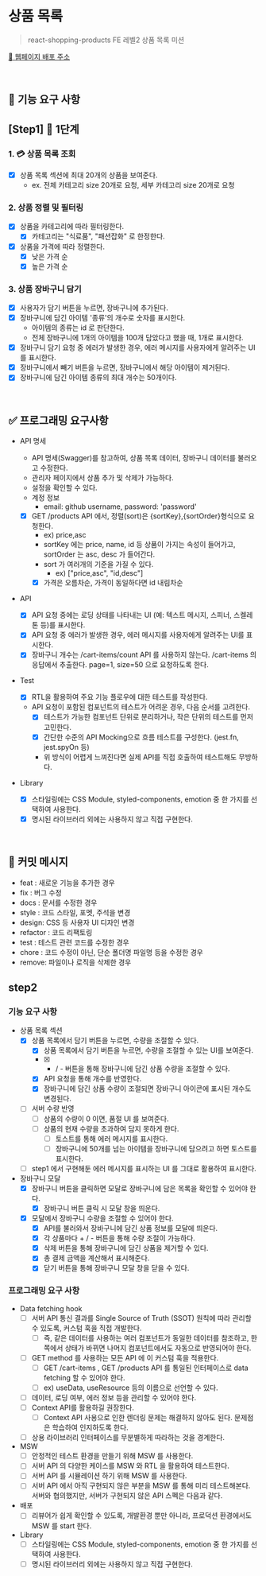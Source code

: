 # 상품 목록

> react-shopping-products
> FE 레벨2 상품 목록 미션

[🔗 웹페이지 배포 주소](https://thgml05.github.io/react-shopping-products)

<br>

## 🎯 기능 요구 사항

## [Step1] 🎨 1단계

### 1. 💳 상품 목록 조회

- [x] 상품 목록 섹션에 최대 20개의 상품을 보여준다.
  - ex. 전체 카테고리 size 20개로 요청, 세부 카테고리 size 20개로 요청

### 2. 상품 정렬 및 필터링

- [x] 상품을 카테고리에 따라 필터링한다.
  - [x] 카테고리는 "식료품", "패션잡화" 로 한정한다.
- [x] 상품을 가격에 따라 정렬한다.
  - [x] 낮은 가격 순
  - [x] 높은 가격 순

### 3. 상품 장바구니 담기

- [x] 사용자가 담기 버튼을 누르면, 장바구니에 추가된다.
- [x] 장바구니에 담긴 아이템 '종류'의 개수로 숫자를 표시한다.
  - 아이템의 종류는 id 로 판단한다.
  - 전체 장바구니에 1개의 아이템을 100개 담았다고 했을 때, 1개로 표시한다.
- [x] 장바구니 담기 요청 중 에러가 발생한 경우, 에러 메시지를 사용자에게 알려주는 UI를 표시한다.
- [x] 장바구니에서 빼기 버튼을 누르면, 장바구니에서 해당 아이템이 제거된다.
- [x] 장바구니에 담긴 아이템 종류의 최대 개수는 50개이다.

<br>

## ✅ 프로그래밍 요구사항

- API 명세

  - API 명세(Swagger)를 참고하여, 상품 목록 데이터, 장바구니 데이터를 불러오고 수정한다.
  - 관리자 페이지에서 상품 추가 및 삭제가 가능하다.
  - 설정을 확인할 수 있다.
  - 계정 정보
    - email: github username, password: 'password'
  - [x] GET /products API 에서, 정렬(sort)은 {sortKey},{sortOrder}형식으로 요청한다.
    - ex) price,asc
    - sortKey 에는 price, name, id 등 상품이 가지는 속성이 들어가고, sortOrder 는 asc, desc 가 들어간다.
    - sort 가 여러개의 기준을 가질 수 있다.
      - ex) ["price,asc", "id,desc"]
    - [x] 가격은 오름차순, 가격이 동일하다면 id 내림차순

- API

  - [x] API 요청 중에는 로딩 상태를 나타내는 UI (예: 텍스트 메시지, 스피너, 스켈레톤 등)를 표시한다.
  - [x] API 요청 중 에러가 발생한 경우, 에러 메시지를 사용자에게 알려주는 UI를 표시한다.
  - [x] 장바구니 개수는 /cart-items/count API 를 사용하지 않는다. /cart-items 의 응답에서 추출한다. page=1, size=50 으로 요청하도록 한다.

- Test

  - [x] RTL을 활용하여 주요 기능 플로우에 대한 테스트를 작성한다.
  - API 요청이 포함된 컴포넌트의 테스트가 어려운 경우, 다음 순서를 고려한다.
    - [x] 테스트가 가능한 컴포넌트 단위로 분리하거나, 작은 단위의 테스트를 먼저 고민한다.
    - [x] 간단한 수준의 API Mocking으로 흐름 테스트를 구성한다. (jest.fn, jest.spyOn 등)
    - 위 방식이 어렵게 느껴진다면 실제 API를 직접 호출하여 테스트해도 무방하다.

- Library
  - [x] 스타일링에는 CSS Module, styled-components, emotion 중 한 가지를 선택하여 사용한다.
  - [x] 명시된 라이브러리 외에는 사용하지 않고 직접 구현한다.

<br>

## 📝 커밋 메시지

- feat : 새로운 기능을 추가한 경우
- fix : 버그 수정
- docs : 문서를 수정한 경우
- style : 코드 스타일, 포멧, 주석을 변경
- design: CSS 등 사용자 UI 디자인 변경
- refactor : 코드 리팩토링
- test : 테스트 관련 코드를 수정한 경우
- chore : 코드 수정이 아닌, 단순 폴더명 파일명 등을 수정한 경우
- remove: 파일이나 로직을 삭제한 경우

## step2

### 기능 요구 사항

- 상품 목록 섹션
  - [x] 상품 목록에서 담기 버튼을 누르면, 수량을 조절할 수 있다.
    - [x] 상품 목록에서 담기 버튼을 누르면, 수량을 조절할 수 있는 UI를 보여준다.
    - [x] - / - 버튼을 통해 장바구니에 담긴 상품 수량을 조절할 수 있다.
    - [x] API 요청을 통해 개수를 반영한다.
    - [x] 장바구니에 담긴 상품 수량이 조절되면 장바구니 아이콘에 표시된 개수도 변경된다.
  - [ ] 서버 수량 반영
    - [ ] 상품의 수량이 0 이면, 품절 UI 를 보여준다.
    - [ ] 상품의 현재 수량을 초과하여 담지 못하게 한다.
      - [ ] 토스트를 통해 에러 메시지를 표시한다.
      - [ ] 장바구니에 50개를 넘는 아이템을 장바구니에 담으려고 하면 토스트를 표시한다.
  - [ ] step1 에서 구현해둔 에러 메시지를 표시하는 UI 를 그대로 활용하여 표시한다.
- 장바구니 모달
  - [x] 장바구니 버튼을 클릭하면 모달로 장바구니에 담은 목록을 확인할 수 있어야 한다.
    - [x] 장바구니 버튼 클릭 시 모달 창을 띄운다.
  - [x] 모달에서 장바구니 수량을 조절할 수 있어야 한다.
    - [x] API를 불러와서 장바구니에 담긴 상품 정보를 모달에 띄운다.
    - [x] 각 상품마다 + / - 버튼을 통해 수량 조절이 가능하다.
    - [x] 삭제 버튼을 통해 장바구니에 담긴 상품을 제거할 수 있다.
    - [x] 총 결제 금액을 계산해서 표시해준다.
    - [x] 닫기 버튼을 통해 장바구니 모달 창을 닫을 수 있다.

### 프로그래밍 요구 사항

- Data fetching hook
  - [ ] 서버 API 통신 결과를 Single Source of Truth (SSOT) 원칙에 따라 관리할 수 있도록, 커스텀 훅을 직접 개발한다.
    - [ ] 즉, 같은 데이터를 사용하는 여러 컴포넌트가 동일한 데이터를 참조하고, 한쪽에서 상태가 바뀌면 나머지 컴포넌트에서도 자동으로 반영되어야 한다.
  - [ ] GET method 를 사용하는 모든 API 에 이 커스텀 훅을 적용한다.
    - [ ] GET /cart-items , GET /products API 를 통일된 인터페이스로 data fetching 할 수 있어야 한다.
    - [ ] ex) useData, useResource 등의 이름으로 선언할 수 있다.
  - [ ] 데이터, 로딩 여부, 에러 정보 등을 관리할 수 있어야 한다.
  - [ ] Context API를 활용하길 권장한다.
    - [ ] Context API 사용으로 인한 렌더링 문제는 해결하지 않아도 된다. 문제점은 학습하여 인지하도록 한다.
  - [ ] 상용 라이브러리 인터페이스를 무분별하게 따라하는 것을 경계한다.
- MSW
  - [ ] 안정적인 테스트 환경을 만들기 위해 MSW 를 사용한다.
  - [ ] 서버 API 의 다양한 케이스를 MSW 와 RTL 을 활용하여 테스트한다.
  - [ ] 서버 API 를 시뮬레이션 하기 위해 MSW 를 사용한다.
  - [ ] 서버 API 에서 아직 구현되지 않은 부분을 MSW 를 통해 미리 테스트해본다. 서버와 협의했지만, 서버가 구현되지 않은 API 스펙은 다음과 같다.
- 배포
  - [ ] 리뷰어가 쉽게 확인할 수 있도록, 개발환경 뿐만 아니라, 프로덕션 환경에서도 MSW 를 start 한다.
- Library
  - [ ] 스타일링에는 CSS Module, styled-components, emotion 중 한 가지를 선택하여 사용한다.
  - [ ] 명시된 라이브러리 외에는 사용하지 않고 직접 구현한다.
